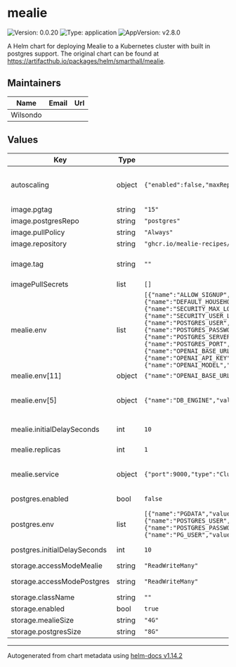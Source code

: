 # mealie

![Version: 0.0.20](https://img.shields.io/badge/Version-0.0.20-informational?style=flat-square) ![Type: application](https://img.shields.io/badge/Type-application-informational?style=flat-square) ![AppVersion: v2.8.0](https://img.shields.io/badge/AppVersion-v2.8.0-informational?style=flat-square)

A Helm chart for deploying Mealie to a Kubernetes cluster with built in postgres support. The original chart can be found at https://artifacthub.io/packages/helm/smarthall/mealie.

## Maintainers

| Name | Email | Url |
| ---- | ------ | --- |
| Wilsondo |  |  |

## Values

| Key | Type | Default | Description |
|-----|------|---------|-------------|
| autoscaling | object | `{"enabled":false,"maxReplicas":100,"minReplicas":1,"targetCPUUtilizationPercentage":80}` | Autoscaling Variables. Actual number of replicas is set in Mealie.replicas. This will not spin up additional Postgres pods if Postgres is enabled. |
| image.pgtag | string | `"15"` | Which version of postgres to use if enabled. |
| image.postgresRepo | string | `"postgres"` | The repository for postgres. |
| image.pullPolicy | string | `"Always"` | The pull policy for mealie images. |
| image.repository | string | `"ghcr.io/mealie-recipes/mealie"` | The repository for mealie. |
| image.tag | string | `""` | Override the default mealie version with another version, the default version is found in Chart.yaml. |
| imagePullSecrets | list | `[]` |  |
| mealie.env | list | `[{"name":"ALLOW_SIGNUP","value":false},{"name":"DEFAULT_GROUP","value":"HOME"},{"name":"DEFAULT_HOUSEHOLD","value":"FAMILY"},{"name":"SECURITY_MAX_LOGIN_ATTEMPTS","value":5},{"name":"SECURITY_USER_LOCKOUT_TIME","value":24},{"name":"DB_ENGINE","value":"sqlite"},{"name":"POSTGRES_USER","value":"mealie"},{"name":"POSTGRES_PASSWORD","value":"mealie"},{"name":"POSTGRES_SERVER","value":"postgres-mealie"},{"name":"POSTGRES_PORT","value":"5432"},{"name":"POSTGRES_DB","value":"mealie"},{"name":"OPENAI_BASE_URL","value":"https://api.openai.com/v1"},{"name":"OPENAI_API_KEY","value":"INSERT_YOUR_OPENAI_API_KEY_HERE"},{"name":"OPENAI_MODEL","value":"gpt-4.1"}]` | Mealie environment variables. Additional environment variables for mealie can be found at https://docs.mealie.io/documentation/getting-started/installation/backend-config/. |
| mealie.env[11] | object | `{"name":"OPENAI_BASE_URL","value":"https://api.openai.com/v1"}` | Optional OpenAI API configuration. |
| mealie.env[5] | object | `{"name":"DB_ENGINE","value":"sqlite"}` | Postgres Variables, to use postgres, change DB_ENGINE to postgres. The other variables are set to use the included postgres database by default. |
| mealie.initialDelaySeconds | int | `10` | The initial delay for the liveness and readiness probes for mealie. |
| mealie.replicas | int | `1` | The number of api replicas to run. Only set above 1 if using postgres. |
| mealie.service | object | `{"port":9000,"type":"ClusterIP"}` | Service Configuration for the mealie API service. Do not change without changing mealie environment variables. |
| postgres.enabled | bool | `false` | Set enabled to true if you want to use the included Postgres Database. |
| postgres.env | list | `[{"name":"PGDATA","value":"/var/lib/postgresql/data/pgdata"},{"name":"POSTGRES_USER","value":"mealie"},{"name":"POSTGRES_PASSWORD","value":"mealie"},{"name":"POSTGRES_DB","value":"mealie"},{"name":"PG_USER","value":"mealie"}]` | Postgres environment variables, leave PGDATA unchanged unless you know what you are doing. |
| postgres.initialDelaySeconds | int | `10` | The initial delay for the liveness and readiness probes for postgres. |
| storage.accessModeMealie | string | `"ReadWriteMany"` | The access mode that is supported for Mealie. |
| storage.accessModePostgres | string | `"ReadWriteMany"` | The access mode that is supported for Postgres. |
| storage.className | string | `""` | The storage class to use. |
| storage.enabled | bool | `true` | Enable storage that isn't emphemeral. |
| storage.mealieSize | string | `"4G"` | Size of storage to allocate for mealie. |
| storage.postgresSize | string | `"8G"` | Size of storage to allocate for postgres. |

----------------------------------------------
Autogenerated from chart metadata using [helm-docs v1.14.2](https://github.com/norwoodj/helm-docs/releases/v1.14.2)
